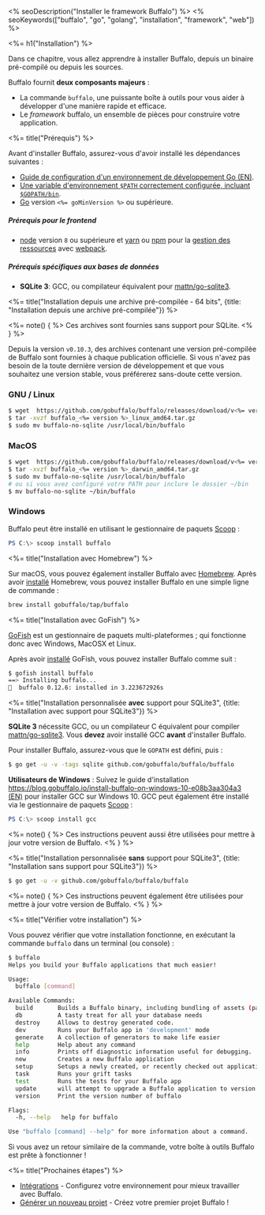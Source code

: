 <% seoDescription("Installer le framework Buffalo") %>
<% seoKeywords(["buffalo", "go", "golang", "installation", "framework", "web"]) %>

<%= h1("Installation") %>

Dans ce chapitre, vous allez apprendre à installer Buffalo, depuis un binaire pré-compilé ou depuis les sources.

Buffalo fournit **deux composants majeurs** :
* La commande `buffalo`, une puissante boîte à outils pour vous aider à développer d'une manière rapide et efficace.
* Le *framework* buffalo, un ensemble de pièces pour construire votre application.

<%= title("Prérequis") %>

Avant d'installer Buffalo, assurez-vous d'avoir installé les dépendances suivantes :

* [Guide de configuration d'un environnement de développement Go (EN)](http://gopherguides.com/before-you-come-to-class).
* [Une variable d'environnement `$PATH` correctement configurée, incluant `$GOPATH/bin`](https://golang.org/doc/code.html#GOPATH).
* [Go](https://golang.org) version `<%= goMinVersion %>` ou supérieure.

##### Prérequis pour le frontend

* [node](https://github.com/nodejs/node) version `8` ou supérieure et [yarn](https://yarnpkg.com/en/) ou [npm](https://github.com/npm/npm) pour la [gestion des ressources](/docs/assets) avec [webpack](https://github.com/webpack/webpack).

##### Prérequis spécifiques aux bases de données

* **SQLite 3**: GCC, ou compilateur équivalent pour [mattn/go-sqlite3](https://github.com/mattn/go-sqlite3).

<%= title("Installation depuis une archive pré-compilée - 64 bits", {title: "Installation depuis une archive pré-compilée"}) %>

<%= note() { %>
Ces archives sont fournies sans support pour SQLite.
<% } %>

Depuis la version `v0.10.3`, des archives contenant une version pré-compilée de Buffalo sont fournies à chaque publication officielle. Si vous n'avez pas besoin de la toute dernière version de développement et que vous souhaitez une version stable, vous préférerez sans-doute cette version. 

### GNU / Linux

```bash
$ wget  https://github.com/gobuffalo/buffalo/releases/download/v<%= version %>/buffalo_<%= version %>_linux_amd64.tar.gz
$ tar -xvzf buffalo_<%= version %>_linux_amd64.tar.gz
$ sudo mv buffalo-no-sqlite /usr/local/bin/buffalo
```

### MacOS

```bash
$ wget  https://github.com/gobuffalo/buffalo/releases/download/v<%= version %>/buffalo_<%= version %>_darwin_amd64.tar.gz
$ tar -xvzf buffalo_<%= version %>_darwin_amd64.tar.gz
$ sudo mv buffalo-no-sqlite /usr/local/bin/buffalo
# ou si vous avez configuré votre PATH pour inclure le dossier ~/bin
$ mv buffalo-no-sqlite ~/bin/buffalo
```

### Windows
Buffalo peut être installé en utilisant le gestionnaire de paquets [Scoop](http://scoop.sh/) :

```powershell
PS C:\> scoop install buffalo
```

<%= title("Installation avec Homebrew") %>

Sur macOS, vous pouvez également installer Buffalo avec [Homebrew](https://brew.sh/). Après avoir [installé](https://docs.brew.sh/Installation) Homebrew, vous pouvez installer Buffalo en une simple ligne de commande :

```bash
brew install gobuffalo/tap/buffalo
```

<%= title("Installation avec GoFish") %>

[GoFish](https://gofi.sh/index.html) est un gestionnaire de paquets multi-plateformes ; qui fonctionne donc avec Windows, MacOSX et Linux.

Après avoir [installé](https://gofi.sh/index.html#install) GoFish, vous pouvez installer Buffalo comme suit :

```bash
$ gofish install buffalo
==> Installing buffalo...
🐠  buffalo 0.12.6: installed in 3.223672926s
```

<%= title("Installation personnalisée **avec** support pour SQLite3", {title: "Installation avec support pour SQLite3"}) %>

**SQLite 3** nécessite GCC, ou un compilateur C équivalent pour compiler [mattn/go-sqlite3](https://github.com/mattn/go-sqlite3). Vous **devez** avoir installé GCC **avant** d'installer Buffalo.

Pour installer Buffalo, assurez-vous que le `GOPATH` est défini, puis&nbsp;:

```bash
$ go get -u -v -tags sqlite github.com/gobuffalo/buffalo/buffalo
```

**Utilisateurs de Windows**&nbsp;: Suivez le guide d'installation [https://blog.gobuffalo.io/install-buffalo-on-windows-10-e08b3aa304a3 (EN)](https://blog.gobuffalo.io/install-buffalo-on-windows-10-e08b3aa304a3) pour installer GCC sur Windows 10. GCC peut également être installé via le gestionnaire de paquets [Scoop](http://scoop.sh/) :

```powershell
PS C:\> scoop install gcc
```

<%= note() { %>
Ces instructions peuvent aussi être utilisées pour mettre à jour votre version de Buffalo.
<% } %>

<%= title("Installation personnalisée **sans** support pour SQLite3", {title: "Installation sans support pour SQLite3"}) %>

```bash
$ go get -u -v github.com/gobuffalo/buffalo/buffalo
```

<%= note() { %>
Ces instructions peuvent également être utilisées pour mettre à jour votre version de Buffalo.
<% } %>

<%= title("Vérifier votre installation") %>

Vous pouvez vérifier que votre installation fonctionne, en exécutant la commande `buffalo` dans un terminal (ou console) :

```bash
$ buffalo
Helps you build your Buffalo applications that much easier!

Usage:
  buffalo [command]

Available Commands:
  build       Builds a Buffalo binary, including bundling of assets (packr & webpack)
  db          A tasty treat for all your database needs
  destroy     Allows to destroy generated code.
  dev         Runs your Buffalo app in 'development' mode
  generate    A collection of generators to make life easier
  help        Help about any command
  info        Prints off diagnostic information useful for debugging.
  new         Creates a new Buffalo application
  setup       Setups a newly created, or recently checked out application.
  task        Runs your grift tasks
  test        Runs the tests for your Buffalo app
  update      will attempt to upgrade a Buffalo application to version v0.11.1
  version     Print the version number of buffalo

Flags:
  -h, --help   help for buffalo

Use "buffalo [command] --help" for more information about a command.
```

Si vous avez un retour similaire de la commande, votre boîte à outils Buffalo est prête à fonctionner !

<%= title("Prochaines étapes") %>

* [Intégrations](/fr/docs/integrations) - Configurez votre environnement pour mieux travailler avec Buffalo.
* [Générer un nouveau projet](/fr/docs/new-project) - Créez votre premier projet Buffalo !
